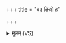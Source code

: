 +++
title = "०३ तिस्रो ह"

+++
<details><summary>मूलम् (VS)</summary>

ति॒स्रो ह॑ प्र॒जा अ॑त्या॒यमा॑य॒न्न्यन्या अ॒र्कम॒भितो॑ऽविशन्त। बृ॒हन्ह॑ तस्थौ॒ रज॑सो वि॒मानो॒ हरि॑तो॒ हरि॑णी॒रा वि॑वेश ॥
</details>